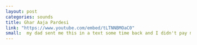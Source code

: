 ```yaml
---
layout: post
categories: sounds
title: Ghar Aaja Pardesi
link: "https://www.youtube.com/embed/tLTNNBMOaC0"
small:  my dad sent me this in a text some time back and I didn't pay much attention. The part at 1:50 is pretty and roughly translates to "This village's uneducated soil cannot read your letter. This soil if you come and kiss, will make this earth's heart happy. Understood that you have some dreams but we are your own. Forgetful you, your memory haunts us." My dad is a romantic as you can probably tell by now.  
---
```

